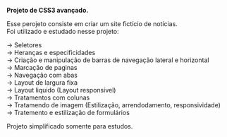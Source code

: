 <strong>Projeto de CSS3 avançado.</strong> 

Esse perojeto consiste em criar um site fictício de notícias.
<br/>
Foi utilizado e estudado nesse projeto:
<br/>
<p>
  -> Seletores <br/>
  -> Heranças e especificidades <br/>
  -> Criação e manipulação de barras de navegação lateral e horizontal <br/>
  -> Marcação de paginas <br/>
  -> Navegação com abas <br/>
  -> Layout de largura fixa <br/>
  -> Layout liquido (Layout responsível) <br/>
  -> Tratamentos com colunas <br/>
  -> Tratamendo de imagem (Estilização, arrendodamento, responsividade) <br/>
  -> Tratemento e estilização de formulários <br/>
</p>
Projeto simplificado somente para estudos.
